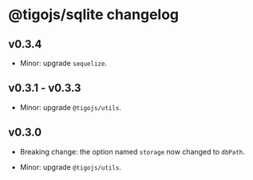 # @tigojs/sqlite changelog

## v0.3.4

- Minor: upgrade `sequelize`.

## v0.3.1 - v0.3.3

- Minor: upgrade `@tigojs/utils`.

## v0.3.0

- Breaking change: the option named `storage` now changed to `dbPath`.

- Minor: upgrade `@tigojs/utils`.
